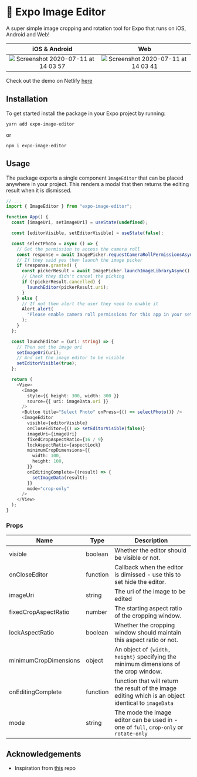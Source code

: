 # 🌁 Expo Image Editor

A super simple image cropping and rotation tool for Expo that runs on iOS, Android and Web!

|                                                               iOS & Android                                                                |                                                                    Web                                                                     |
| :----------------------------------------------------------------------------------------------------------------------------------------: | :----------------------------------------------------------------------------------------------------------------------------------------: |
| ![Screenshot 2020-07-11 at 14 03 57](https://user-images.githubusercontent.com/31568400/87224753-af727c00-c37f-11ea-8f87-157d19b6111e.png) | ![Screenshot 2020-07-11 at 14 03 41](https://user-images.githubusercontent.com/31568400/87224756-b3060300-c37f-11ea-97d5-625ff2a791cb.png) |

Check out the demo on Netlify <a href="https://expo-image-cropping.netlify.app/">here</a>

## Installation

To get started install the package in your Expo project by running:

```
yarn add expo-image-editor
```

or

```
npm i expo-image-editor
```

## Usage

The package exports a single component `ImageEditor` that can be placed anywhere in your project. This renders a modal that then returns the editing result when it is dismissed.

```typescript
// ...
import { ImageEditor } from "expo-image-editor";

function App() {
  const [imageUri, setImageUri] = useState(undefined);

  const [editorVisible, setEditorVisible] = useState(false);

  const selectPhoto = async () => {
    // Get the permission to access the camera roll
    const response = await ImagePicker.requestCameraRollPermissionsAsync();
    // If they said yes then launch the image picker
    if (response.granted) {
      const pickerResult = await ImagePicker.launchImageLibraryAsync();
      // Check they didn't cancel the picking
      if (!pickerResult.cancelled) {
        launchEditor(pickerResult.uri);
      }
    } else {
      // If not then alert the user they need to enable it
      Alert.alert(
        "Please enable camera roll permissions for this app in your settings."
      );
    }
  };

  const launchEditor = (uri: string) => {
    // Then set the image uri
    setImageUri(uri);
    // And set the image editor to be visible
    setEditorVisible(true);
  };

  return (
    <View>
      <Image
        style={{ height: 300, width: 300 }}
        source={{ uri: imageData.uri }}
      />
      <Button title="Select Photo" onPress={() => selectPhoto()} />
      <ImageEditor
        visible={editorVisible}
        onCloseEditor={() => setEditorVisible(false)}
        imageUri={imageUri}
        fixedCropAspectRatio={16 / 9}
        lockAspectRatio={aspectLock}
        minimumCropDimensions={{
          width: 100,
          height: 100,
        }}
        onEditingComplete={(result) => {
          setImageData(result);
        }}
        mode="crop-only"
      />
    </View>
  );
}
```

### Props

| Name                  | Type     | Description                                                                                           |
| --------------------- | -------- | ----------------------------------------------------------------------------------------------------- |
| visible               | boolean  | Whether the editor should be visible or not.                                                          |
| onCloseEditor         | function | Callback when the editor is dimissed - use this to set hide the editor.                               |
| imageUri              | string   | The uri of the image to be edited                                                                     |
| fixedCropAspectRatio  | number   | The starting aspect ratio of the cropping window.                                                     |
| lockAspectRatio       | boolean  | Whether the cropping window should maintain this aspect ratio or not.                                 |
| minimumCropDimensions | object   | An object of `{width, height}` specifying the minimum dimensions of the crop window.                  |
| onEditingComplete     | function | function that will return the result of the image editing which is an object identical to `imageData` |
| mode                  | string   | The mode the image editor can be used in - one of `full`, `crop-only` or `rotate-only`                |

## Acknowledgements

- Inspiration from <a href="https://github.com/brunon80/expo-image-crop">this</a> repo

